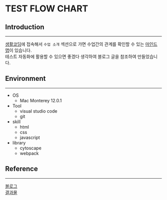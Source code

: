 # TEST FLOW CHART

## Introduction
---

[생활코딩](https://opentutorials.org/course/1)에 접속해서 `수업 소개` 섹션으로 가면 수업간의 관계를 확인할 수 있는 [마인드 맵](https://seomal.org/)이 있습니다.  
테스트 자동화에 활용할 수 있으면 좋겠다 생각하여 블로그 글을 참조하여 만들었습니다.

## Environment
---

- OS
    - Mac Monterey 12.0.1
- Tool
    - visual studio code
    - git
- skill
    - html
    - css
    - javascript
- library
    - cytoscape
    - webpack

## Reference 
---

[블로그](https://velog.io/@takeknowledge/%EC%83%9D%ED%99%9C%EC%BD%94%EB%94%A9-%EB%A7%88%EC%9D%B8%EB%93%9C%EB%A7%B5-cytoscape-%ED%99%9C%EC%9A%A9-%ED%94%84%EB%A1%9C%EC%A0%9D%ED%8A%B8-56k4in7315)  
[결과물](https://nomelancholy.github.io/project-skill-map/)
